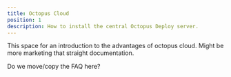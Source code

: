 ```yaml
---
title: Octopus Cloud
position: 1
description: How to install the central Octopus Deploy server.
---
```

This space for an introduction to the advantages of octopus cloud. Might be more marketing that straight documentation.


Do we move/copy the FAQ here?
